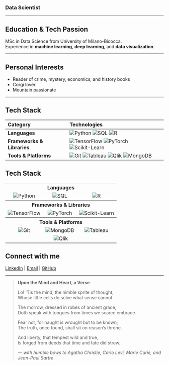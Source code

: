 <title align="center">Giorgia Prina</title> 

### Data Scientist

---

## Education & Tech Passion  
MSc in Data Science from University of Milano-Bicocca.  
Experience in **machine learning**, **deep learning**, and **data visualization**.

---

## Personal Interests  
- Reader of crime, mystery, economics, and history books  
- Corgi lover  
- Mountain passionate

---

## Tech Stack

| Category | Technologies |
|:---------|:-------------|
| **Languages** | ![Python](https://img.shields.io/badge/-Python-black?style=flat-square&logo=python) ![SQL](https://img.shields.io/badge/-SQL-black?style=flat-square&logo=postgresql) ![R](https://img.shields.io/badge/-R-black?style=flat-square&logo=r) |
| **Frameworks & Libraries** | ![TensorFlow](https://img.shields.io/badge/-TensorFlow-black?style=flat-square&logo=tensorflow) ![PyTorch](https://img.shields.io/badge/-PyTorch-black?style=flat-square&logo=pytorch) ![Scikit-Learn](https://img.shields.io/badge/-ScikitLearn-black?style=flat-square&logo=scikit-learn) |
| **Tools & Platforms** | ![Git](https://img.shields.io/badge/-Git-black?style=flat-square&logo=git) ![Tableau](https://img.shields.io/badge/-Tableau-black?style=flat-square&logo=tableau) ![Qlik](https://img.shields.io/badge/-Qlik-black?style=flat-square&logo=qlik) ![MongoDB](https://img.shields.io/badge/-MongoDB-black?style=flat-square&logo=mongodb) |

## Tech Stack

<div align="center">
  <table>
    <tr>
      <th colspan="3" align="center">Languages</th>
    </tr>
    <tr>
      <td align="center"><img src="https://img.shields.io/badge/-Python-black?style=flat-square&logo=python" alt="Python" /></td>
      <td align="center"><img src="https://img.shields.io/badge/-SQL-black?style=flat-square&logo=postgresql" alt="SQL" /></td>
      <td align="center"><img src="https://img.shields.io/badge/-R-black?style=flat-square&logo=r" alt="R" /></td>
    </tr>
    <tr>
      <th colspan="3" align="center">Frameworks & Libraries</th>
    </tr>
    <tr>
      <td align="center"><img src="https://img.shields.io/badge/-TensorFlow-black?style=flat-square&logo=tensorflow" alt="TensorFlow" /></td>
      <td align="center"><img src="https://img.shields.io/badge/-PyTorch-black?style=flat-square&logo=pytorch" alt="PyTorch" /></td>
      <td align="center"><img src="https://img.shields.io/badge/-ScikitLearn-black?style=flat-square&logo=scikit-learn" alt="Scikit-Learn" /></td>
    </tr>
    <tr>
      <th colspan="3" align="center">Tools & Platforms</th>
    </tr>
    <tr>
      <td align="center"><img src="https://img.shields.io/badge/-Git-black?style=flat-square&logo=git" alt="Git" /></td>
      <td align="center"><img src="https://img.shields.io/badge/-MongoDB-black?style=flat-square&logo=mongodb" alt="MongoDB" /></td>
      <td align="center"><img src="https://img.shields.io/badge/-Tableau-black?style=flat-square&logo=tableau" alt="Tableau" /></td>
    </tr>
    <tr>
      <td align="center" colspan="3"><img src="https://img.shields.io/badge/-Qlik-black?style=flat-square&logo=qlik" alt="Qlik" /></td>
    </tr>
  </table>
</div>

## Connect with me  
[LinkedIn](https://www.linkedin.com/in/giorgia-prina-data-tective/) | [Email](mailto:giorgiaprina2@gmail.com) | [GitHub](https://github.com/gpkal)

---

> **Upon the Mind and Heart, a Verse**  
>  
> Lo! 'Tis the mind, the nimble sprite of thought,  
> Whose little cells do solve what sense cannot.  
>  
> The morrow, dressed in robes of ancient grace,  
> Doth speak with tongues from times we scarce embrace.  
>  
> Fear not, for naught is wrought but to be known;  
> The truth, once found, shall sit on reason’s throne.  
>  
> And liberty, that tempest wild and true,  
> Is forged from deeds that time and fate did strew.  
>  
> *— with humble bows to Agatha Christie, Carlo Levi, Marie Curie, and Jean-Paul Sartre*


